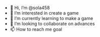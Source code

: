 - 👋 Hi, I’m @sola458
- 👀 I’m interested in create a game
- 🌱 I’m currently learning to make a game
- 💞️ I’m looking to collaborate on advances
- 📫 How to reach me goal

<!---
sola458/sola458 is a ✨ special ✨ repository because its `README.md` (this file) appears on your GitHub profile.
You can click the Preview link to take a look at your changes.
--->
